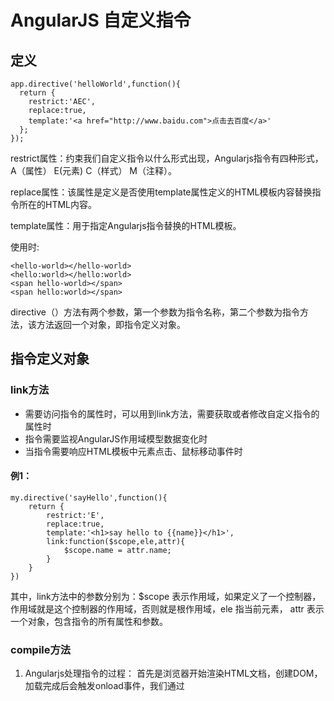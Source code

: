 # AngularJS 自定义指令

## 定义
```
app.directive('helloWorld',function(){
  return {
    restrict:'AEC',
    replace:true,
    template:'<a href="http://www.baidu.com">点击去百度</a>'
  };
});
```
restrict属性：约束我们自定义指令以什么形式出现，Angularjs指令有四种形式，A（属性） E(元素) C（样式） M（注释）。

replace属性：该属性是定义是否使用template属性定义的HTML模板内容替换指令所在的HTML内容。

template属性：用于指定Angularjs指令替换的HTML模板。

使用时:
```
<hello-world></hello-world>
<hello:world></hello:world>
<span hello-world></span>
<span hello:world></span>
```

directive（）方法有两个参数，第一个参数为指令名称，第二个参数为指令方法，该方法返回一个对象，即指令定义对象。
## 指令定义对象
### link方法
* 需要访问指令的属性时，可以用到link方法，需要获取或者修改自定义指令的属性时
* 指令需要监视AngularJS作用域模型数据变化时
* 当指令需要响应HTML模板中元素点击、鼠标移动事件时
#### 例1：
```
my.directive('sayHello',function(){
	return {
		restrict:'E',
		replace:true,
		template:'<h1>say hello to {{name}}</h1>',
		link:function($scope,ele,attr){
			$scope.name = attr.name;
		}
	}
})
```
其中，link方法中的参数分别为：$scope 表示作用域，如果定义了一个控制器，作用域就是这个控制器的作用域，否则就是根作用域，ele 指当前元素， 
attr 表示一个对象，包含指令的所有属性和参数。
### compile方法
1. Angularjs处理指令的过程：
首先是浏览器开始渲染HTML文档，创建DOM，加载完成后会触发onload事件，我们通过<script>标签将AngularJS框架引入到页面中，它就会监onload事件，
然后从DOM中查找ng-app指令，找到后就开启AngularJS框架，我们使用directive自定义的指令都在一个容器中，Angularjs会进行识别和处理，一旦处理
完成就会执行compile方法。所以只会调用一次。
```
<div repeat = 5>
	<div> <h1>刘暾是超级无敌大坏蛋</h1></div>
</div>

<script type="text/javascript">
		var my = angular.module('myM',[]);
		my.directive('repeat',function(){
			return {
				restrict:'A',
				replace:true,
				compile:function(tele,tattrs){
					var ele = tele.html(); 
					for(var i=0;i<tattrs.repeat;i++){
						tele.append(ele);
					}
					console.log('完成');
				}
			}
		})
</script>
```
  
## 自定义指令的作用域
1. 自定义指令作用域与父级作用域的关系默认情况下，指令使用其父级作用域` <div ng-controller='myController'> <hello-world></hello-world> </div>`
自定义指令hello-world作用域如果不做处理，其实例化的作用域与控制器实例化的作用域是同一个作用域对象。但是有时候并不需要这样，如果我们需要更改自定
义指令的作用域，会修改了父级作用域的值。因此想要摆脱父级作用域有两种方法：
* 使用子作用域原型继承父作用域
```
app.directive('helloWorld',function(){
      restrict:'',
      replace:true,
      scope:true,
      template:
})
```
* 使用孤立作用域，创建一个新的作用域，和父作用域没有任何关系
```
app.directive('helloWorld',function(){
      restrict:'',
      replace:true,
      scope:{},
      template:
})
```
2. 孤立作用域与父作用域绑定
孤立作用域无法继承父作用域，为了解决这个问题，提供了三种绑定方法：
* 使用@符号建立基于属性的绑定：
需要在自定义的指令中添加一个属性，属性值可以使表达式获取控制器作用域中的值
```
<div ng-controller='myC'>
    <p>用户名：<input type="text" ng-model='texts' /></p>
    <hello-world attr-name='{{texts}}'></hello-world>
</div>

<script type="text/javascript">
   var my = angular.module('myM',[]);
   my.controller('myC',function($scope){
       $scope.texts = 'lchjiao';
   });
   my.directive('helloWorld',function(){
       return {
          restrict:'E',
          replace:true,
          scope:{
              texts:'@attrName'
          },
          template:'<span>善良的{{texts}}</span>'
        }
   })
</script>
```
* 使用=建立双向数据绑定
使用@的绑定是单向的，而且无法对对象/数组这些复杂的数据模型进行绑定，使用=可以进行双向绑定
```
<div ng-controller='myC'>
		 <p>用户名：<input type="text" ng-model='texts' /></p>
		 <hello-world attr-name='texts'></hello-world>
</div>
<script type="text/javascript">
    var my = angular.module('myM',[]);
    my.controller('myC',function($scope){
         $scope.texts = 'lchjiao';
    });
    my.directive('helloWorld',function(){
         return {
             restrict:'E',
             replace:true,
             scope:{
                    texts:'=attrName'
              },
              link:function(scope,ele,attr){
                    scope.texts = 'Jan';
              },
              template:'<span>善良的{{texts}}</span>'
         }
    })
</script> 
```
* 使用&符号调用父级作用域中的方法






  

  
